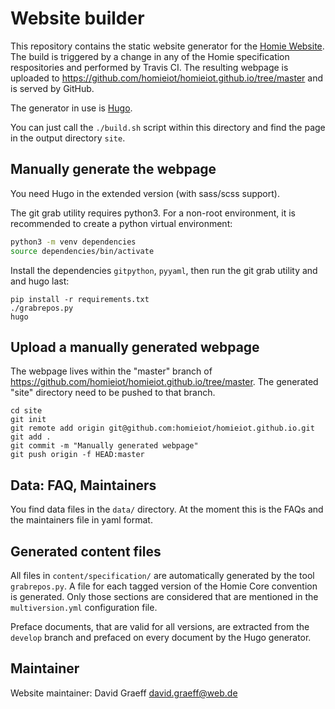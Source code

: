 # Website builder

This repository contains the static website generator for the [Homie Website](https://homieiot.github.io).
The build is triggered by a change in any of the Homie specification respositories
and performed by Travis CI. The resulting webpage is uploaded to 
https://github.com/homieiot/homieiot.github.io/tree/master and is served by GitHub.

The generator in use is [Hugo](https://gohugo.io/).

You can just call the `./build.sh` script within this directory
and find the page in the output directory `site`.

## Manually generate the webpage

You need Hugo in the extended version (with sass/scss support).

The git grab utility requires python3. For a non-root environment,
it is recommended to create a python virtual environment:

```sh
python3 -m venv dependencies
source dependencies/bin/activate
```

Install the dependencies `gitpython`, `pyyaml`,
then run the git grab utility and and hugo last:

```
pip install -r requirements.txt
./grabrepos.py
hugo
```

## Upload a manually generated webpage

The webpage lives within the "master" branch of https://github.com/homieiot/homieiot.github.io/tree/master.
The generated "site" directory need to be pushed to that branch.

```
cd site
git init
git remote add origin git@github.com:homieiot/homieiot.github.io.git
git add .
git commit -m "Manually generated webpage"
git push origin -f HEAD:master
```

## Data: FAQ, Maintainers

You find data files in the `data/` directory. At the moment this is the FAQs
and the maintainers file in yaml format.

## Generated content files

All files in `content/specification/` are automatically generated by the tool `grabrepos.py`.
A file for each tagged version of the Homie Core convention is generated. Only those sections
are considered that are mentioned in the `multiversion.yml` configuration file.

Preface documents, that are valid for all versions, are extracted from the `develop` branch and
prefaced on every document by the Hugo generator.

## Maintainer

Website maintainer: David Graeff <david.graeff@web.de>
